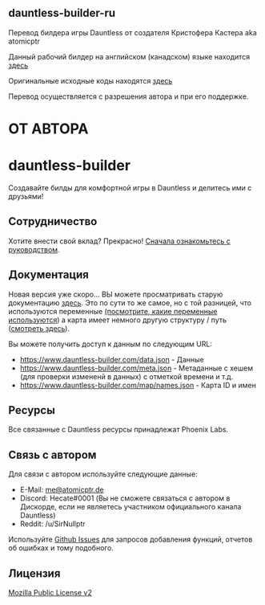 ## dauntless-builder-ru
Перевод билдера игры Dauntless от создателя Кристофера Кастера aka atomicptr

Данный рабочий билдер на английском (канадском) языке находится [здесь](https://www.dauntless-builder.com/)

Оригинальные исходные коды находятся [здесь](https://github.com/atomicptr/dauntless-builder)

Перевод осуществляется с разрешения автора и при его поддержке.

# ОТ АВТОРА
# dauntless-builder

Создавайте билды для комфортной игры в Dauntless и делитесь ими с друзьями!

## Сотрудничество

Хотите внести свой вклад? Прекрасно! [Сначала ознакомьтесь с руководством](CONTRIBUTING.md).

## Документация

Новая версия уже скоро... ВЫ можете просматривать старую документацию [здесь](https://github.com/atomicptr/dauntless-builder/tree/dauntless-builder/v1#using-the-dauntless-builder-build-id-format). Это по сути то же самое, но с той разницей, что используются переменные [(посмотрите, какие переменные используются](https://github.com/atomicptr/dauntless-builder/blob/master/src/models/BuildModel.jsx#L8)) а карта имеет немного другую структуру / путь ([смотреть здесь](https://github.com/atomicptr/dauntless-builder/blob/master/.map/names.json)).

Вы можете получить доступ к данным по следующим URL:

* https://www.dauntless-builder.com/data.json - Данные
* https://www.dauntless-builder.com/meta.json - Метаданные с хешем (для проверки измененй в данных) с отметкой времени и т.д.
* https://www.dauntless-builder.com/map/names.json - Карта ID и имен

## Ресурсы

Все связанные с Dauntless ресурсы принадлежат Phoenix Labs.

## Связь с автором

Для связи с автором используйте следующие данные:

* E-Mail: me@atomicptr.de
* Discord: Hecate#0001 (Вы не сможете связаться с автором в Дискорде, если не являетесь участником официального канала Dauntless)
* Reddit: /u/SirNullptr

Используйте [Github Issues](https://github.com/atomicptr/dauntless-builder/issues) для запросов добавления функций, отчетов об ошибках и тому подобного.

## Лицензия

[Mozilla Public License v2](https://tldrlegal.com/license/mozilla-public-license-2.0-(mpl-2))
